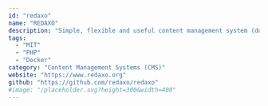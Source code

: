 ```yaml
---
id: "redaxo"
name: "REDAXO"
description: "Simple, flexible and useful content management system (documentation only available in German)."
tags:
  - "MIT"
  - "PHP"
  - "Docker"
category: "Content Management Systems (CMS)"
website: "https://www.redaxo.org"
github: "https://github.com/redaxo/redaxo"
#image: "/placeholder.svg?height=300&width=400"
---
```


